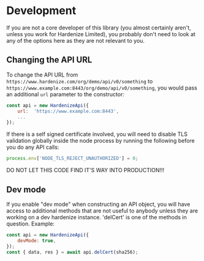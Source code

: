 # Development

If you are not a core developer of this library (you almost certainly aren't, unless you work for Hardenize Limited),
you probably don't need to look at any of the options here as they are not relevant to you.

## Changing the API URL

To change the API URL from `https://www.hardenize.com/org/demo/api/v0/something` to
`https://www.example.com:8443/org/demo/api/v0/something`, you would pass an additional `url` parameter to
the constructor:

```js
const api = new HardenizeApi({
    url:  'https://www.example.com:8443',
    ...
});
```

If there is a self signed certificate involved, you will need to disable TLS validation globally inside the
node process by running the following before you do any API calls:

```js
process.env['NODE_TLS_REJECT_UNAUTHORIZED'] = 0;
```

DO NOT LET THIS CODE FIND IT'S WAY INTO PRODUCTION!!!

## Dev mode

If you enable "dev mode" when constructing an API object, you will have access to additional methods
that are not useful to anybody unless they are working on a dev hardenize instance. 'delCert' is one
of the methods in question. Example:

```js
const api = new HardenizeApi({
    devMode: true,
});
const { data, res } = await api.delCert(sha256);
```